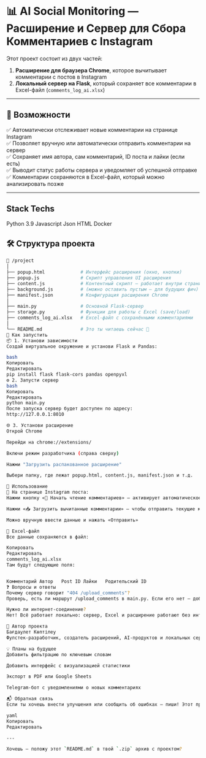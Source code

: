 # 📊 AI Social Monitoring — Расширение и Сервер для Сбора Комментариев с Instagram

Этот проект состоит из двух частей:

1. **Расширение для браузера Chrome**, которое вычитывает комментарии с постов в Instagram
2. **Локальный сервер на Flask**, который сохраняет все комментарии в Excel-файл (`comments_log_ai.xlsx`)

---

## 🧠 Возможности

✅ Автоматически отслеживает новые комментарии на странице Instagram  
✅ Позволяет вручную или автоматически отправить комментарии на сервер  
✅ Сохраняет имя автора, сам комментарий, ID поста и лайки (если есть)  
✅ Выводит статус работы сервера и уведомляет об успешной отправке  
✅ Комментарии сохраняются в Excel-файл, который можно анализировать позже

---

## Stack Techs
Python 3.9
Javascript
Json
HTML
Docker

## 🛠 Структура проекта

```bash
📁 /project
│
├── popup.html             # Интерфейс расширения (окно, кнопки)
├── popup.js               # Скрипт управления UI расширения
├── content.js             # Контентный скрипт — работает внутри страницы Instagram
├── background.js          # (можно оставить пустым — для будущих фич)
├── manifest.json          # Конфигурация расширения Chrome
│
├── main.py                # Основной Flask-сервер
├── storage.py             # Функции для работы с Excel (save/load)
├── comments_log_ai.xlsx   # Excel-файл с сохранёнными комментариями
│
└── README.md              # Это ты читаешь сейчас 🙂
🚀 Как запустить
📦 1. Установи зависимости
Создай виртуальное окружение и установи Flask и Pandas:

bash
Копировать
Редактировать
pip install flask flask-cors pandas openpyxl
⚙️ 2. Запусти сервер
bash
Копировать
Редактировать
python main.py
После запуска сервер будет доступен по адресу:
http://127.0.0.1:8010

🌐 3. Установи расширение
Открой Chrome

Перейди на chrome://extensions/

Включи режим разработчика (справа сверху)

Нажми "Загрузить распакованное расширение"

Выбери папку, где лежат popup.html, content.js, manifest.json и т.д.

🔘 Использование
📍 На странице Instagram поста:
Нажми кнопку «📖 Начать чтение комментариев» — активирует автоматическое слежение за новыми комментариями

Нажми «📥 Загрузить вычитанные комментарии» — чтобы отправить текущие комментарии на сервер

Можно вручную ввести данные и нажать «Отправить»

📁 Excel-файл
Все данные сохраняются в файл:

Копировать
Редактировать
comments_log_ai.xlsx
Там будут следующие поля:


Комментарий	Автор	Post ID	Лайки	Родительский ID
❓ Вопросы и ответы
Почему сервер говорит "404 /upload_comments"?
Проверь, есть ли маршрут /upload_comments в main.py. Если его нет — добавь, см. пример выше.

Нужно ли интернет-соединение?
Нет! Всё работает локально: сервер, Excel и расширение работают без интернета.

🧠 Автор проекта
Бағдаулет Көптілеу
Фулстек-разработчик, создатель расширений, AI-продуктов и локальных серверных решений.

💡 Планы на будущее
Добавить фильтрацию по ключевым словам

Добавить интерфейс с визуализацией статистики

Экспорт в PDF или Google Sheets

Telegram-бот с уведомлениями о новых комментариях

📬 Обратная связь
Если ты хочешь внести улучшения или сообщить об ошибках — пиши! Этот проект открыт для всех, кто хочет делать Instagram более удобным и аналитичным инструментом.

yaml
Копировать
Редактировать

---

Хочешь — положу этот `README.md` в твой `.zip` архив с проектом?
